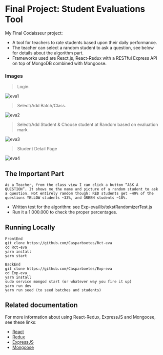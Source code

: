 # Final Project: Student Evaluations Tool

My Final Codaisseur project:

- A tool for teachers to rate students based upon their daily performance.
- The teacher can select a random student to ask a question, see below for details about the algorithm part.
- Frameworks used are React.js, React-Redux with a RESTful Express API on top of MongoDB combined with Mongoose.

### Images

> Login.

![eva1](https://user-images.githubusercontent.com/34174855/38543346-a95c4508-3ca4-11e8-94d3-211b6f41781a.png)

> Select/Add Batch/Class.

![eva2](https://user-images.githubusercontent.com/34174855/38543348-a9acde82-3ca4-11e8-90eb-a1282b4cd35a.png)

> Select/Add Student &  Choose student at Random based on evaluation mark.

![eva3](https://user-images.githubusercontent.com/34174855/38543349-a9c7ac94-3ca4-11e8-9c41-d410a32ec4ae.png)

> Student Detail Page

![eva4](https://user-images.githubusercontent.com/34174855/38543350-a9e2b5d4-3ca4-11e8-8a0e-37fb9c28e6c4.png)

## The Important Part
```
As a Teacher, from the class view I can click a button “ASK A QUESTION”. It shows me the name and picture of a random student to ask a question. Not entirely random though: RED students get ~49% of the questions YELLOW students ~33%, and GREEN students ~18%.

```

- Written test for the algorithm: see Exp-eva/lib/tekstRandomizerTest.js
- Run it a 1.000.000 to check the proper percentages.

## Running Locally
```
FrontEnd
git clone https://github.com/Casparboetes/Rct-eva
cd Rct-eva
yarn install
yarn start
```

```
BackEnd
git clone https://github.com/Casparboetes/Exp-eva
cd Exp-eva
yarn install
sudo service mongod start (or whatever way you fire it up)
yarn run dev
yarn run seed (to seed batches and students)
```

## Related documentation
For more information about using React-Redux, ExpressJS and Mongoose, see these links:

* [React](https://facebook.github.io/react-native/)
* [Redux](https://redux.js.org/)
* [ExpressJS](https://expressjs.com/)
* [Mongoose](http://mongoosejs.com/)
